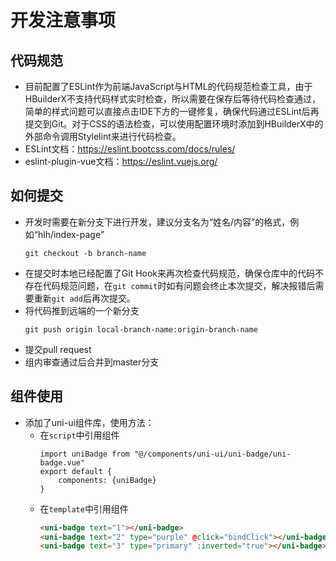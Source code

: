 # 开发注意事项
## 代码规范
- 目前配置了ESLint作为前端JavaScript与HTML的代码规范检查工具，由于HBuilderX不支持代码样式实时检查，所以需要在保存后等待代码检查通过，简单的样式问题可以直接点击IDE下方的一键修复，确保代码通过ESLint后再提交到Git。对于CSS的语法检查，可以使用配置环境时添加到HBuilderX中的外部命令调用Stylelint来进行代码检查。
- ESLint文档：https://eslint.bootcss.com/docs/rules/
- eslint-plugin-vue文档：https://eslint.vuejs.org/

## 如何提交
- 开发时需要在新分支下进行开发，建议分支名为“姓名/内容”的格式，例如“hlh/index-page”
  ```
  git checkout -b branch-name
  ```
- 在提交时本地已经配置了Git Hook来再次检查代码规范，确保仓库中的代码不存在代码规范问题，在`git commit`时如有问题会终止本次提交，解决报错后需要重新`git add`后再次提交。
- 将代码推到远端的一个新分支
  ```
  git push origin local-branch-name:origin-branch-name
  ```
- 提交pull request
- 组内审查通过后合并到master分支

## 组件使用
- 添加了uni-ui组件库，使用方法：
  - 在`script`中引用组件
    ```es6
    import uniBadge from "@/components/uni-ui/uni-badge/uni-badge.vue"
    export default {
        components: {uniBadge}
    }
    ```
  - 在`template`中引用组件
    ```html
    <uni-badge text="1"></uni-badge>
    <uni-badge text="2" type="purple" @click="bindClick"></uni-badge>
    <uni-badge text="3" type="primary" :inverted="true"></uni-badge>
    ```